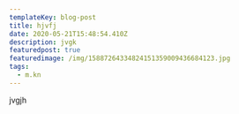 ```yaml
---
templateKey: blog-post
title: hjvfj
date: 2020-05-21T15:48:54.410Z
description: jvgk
featuredpost: true
featuredimage: /img/15887264334824151359009436684123.jpg
tags:
  - m.kn
---
```

jvgjh